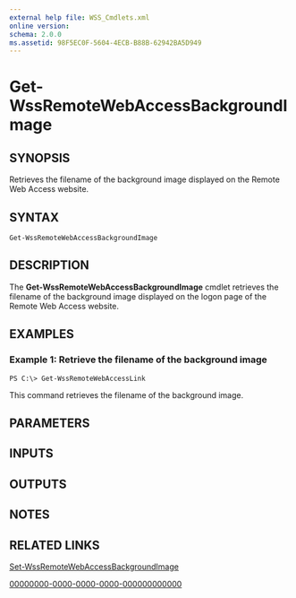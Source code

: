 ```yaml
---
external help file: WSS_Cmdlets.xml
online version: 
schema: 2.0.0
ms.assetid: 98F5EC0F-5604-4ECB-B88B-62942BA5D949
---
```


# Get-WssRemoteWebAccessBackgroundImage

## SYNOPSIS
Retrieves the filename of the background image displayed on the Remote Web Access website.

## SYNTAX

```
Get-WssRemoteWebAccessBackgroundImage
```

## DESCRIPTION
The **Get-WssRemoteWebAccessBackgroundImage** cmdlet retrieves the filename of the background image displayed on the logon page of the Remote Web Access website.

## EXAMPLES

### Example 1: Retrieve the filename of the background image
```
PS C:\> Get-WssRemoteWebAccessLink
```

This command retrieves the filename of the background image.

## PARAMETERS

## INPUTS

## OUTPUTS

## NOTES

## RELATED LINKS

[Set-WssRemoteWebAccessBackgroundImage](./Set-WssRemoteWebAccessBackgroundImage.md)

[00000000-0000-0000-0000-000000000000](00000000-0000-0000-0000-000000000000)

